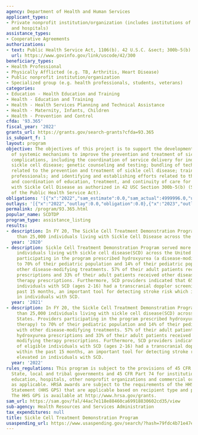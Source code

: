 ```yaml
---
agency: Department of Health and Human Services
applicant_types:
- Private nonprofit institution/organization (includes institutions of higher education
  and hospitals)
assistance_types:
- Cooperative Agreements
authorizations:
- text: Public Health Service Act, 1106(b). 42 U.S.C. &sect; 300b-5(b).
  url: https://www.govinfo.gov/link/uscode/42/300
beneficiary_types:
- Health Professional
- Physically Afflicted (e.g. TB, Arthritis, Heart Disease)
- Public nonprofit institution/organization
- Specialized group (e.g. health professionals, students, veterans)
categories:
- Education - Health Education and Training
- Health - Education and Training
- Health - Health Services Planning and Technical Assistance
- Health - Maternity, Infants, Children
- Health - Prevention and Control
cfda: '93.365'
fiscal_year: '2022'
grants_url: https://grants.gov/search-grants?cfda=93.365
is_subpart_f: 1
layout: program
objective: The objectives of this project is to support the development and establishment
  of systemic mechanisms to improve the prevention and treatment of sickle cell disease
  complications, including the coordination of service delivery for individuals with
  sickle cell disease; genetic counseling and testing; bundling of technical services
  related to the prevention and treatment of sickle cell disease; training of health
  professionals; and identifying and establishing efforts related to the expansion
  and coordination of education, treatment, and continuity of care for individuals
  with Sickle Cell Disease as authorized in 42 USC Section 300b-5(b) (Section 1106(b)
  of the Public Health Service Act).
obligations: '[{"x":"2022","sam_estimate":0.0,"sam_actual":4999996.0,"usa_spending_actual":4999996.37},{"x":"2023","sam_estimate":5950000.0,"sam_actual":0.0,"usa_spending_actual":5950000.0},{"x":"2024","sam_estimate":5000000.0,"sam_actual":0.0,"usa_spending_actual":5316009.62}]'
outlays: '[{"x":"2022","outlay":0.0,"obligation":0.0},{"x":"2023","outlay":0.0,"obligation":0.0},{"x":"2024","outlay":0.0,"obligation":0.0}]'
permalink: /program/93.365.html
popular_name: SCDTDP
program_type: assistance_listing
results:
- description: In FY 20, The Sickle Cell Treatment Demonstration Program served more
    than 25,000 individuals living with Sickle Cell Disease across the United States.
  year: '2020'
- description: Sickle Cell Treatment Demonstration Program served more than 25,000
    individuals living with sickle cell disease(SCD) across the United States. Providers
    participating in the program prescribed hydroxyurea (a disease-modifying therapy)
    to 70% of their pediatric population and 14% of their pediatric population with
    other disease-modifying treatments. 57% of their adult patients received hydroxyurea
    prescriptions and 33% of their adult patients received other disease modifying
    therapy prescriptions. Furthermore, SCD providers indicated that 65% of eligible
    individuals with SCD (ages 2-16) had a transcranial doppler screening within the
    past 15 months, an important tool for detecting stroke risk which is elevated
    in individuals with SCD.
  year: '2021'
- description: In FY 20, the Sickle Cell Treatment Demonstration Program served more
    than 25,000 individuals living with sickle cell disease(SCD) across the United
    States. Providers participating in the program prescribed hydroxyurea (a disease-modifying
    therapy) to 70% of their pediatric population and 14% of their pediatric population
    with other disease-modifying treatments. 57% of their adult patients received
    hydroxyurea prescriptions and 33% of their adult patients received other disease
    modifying therapy prescriptions. Furthermore, SCD providers indicated that 65%
    of eligible individuals with SCD (ages 2-16) had a transcranial doppler screening
    within the past 15 months, an important tool for detecting stroke risk which is
    elevated in individuals with SCD.
  year: '2022'
rules_regulations: This program is subject to the provisions of 45 CFR Part 92 for
  State, local and tribal governments and 45 CFR Part 74 for institutions of higher
  education, hospitals, other nonprofit organizations and commercial organizations,
  as applicable. HRSA awards are subject to the requirements of the HHS Grants Policy
  Statement (HHS GPS) that are applicable based on recipient type and purpose of award.
  The HHS GPS is available at http://www.hrsa.gov/grants.
sam_url: https://sam.gov/fal/44ac7e118e88460ca69918830602cd35/view
sub-agency: Health Resources and Services Administration
tax_expenditures: null
title: Sickle Cell Treatment Demonstration Program
usaspending_url: https://www.usaspending.gov/search/?hash=79fdc4b71e47e45355e12ba2037cc04a
---
```

